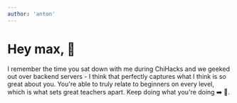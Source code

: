 ```yaml
---
author: 'anton'
---
```


# Hey max, :wave:

I remember the time you sat down with me during ChiHacks and we geeked out over backend servers - I think that perfectly captures what I think is so great about you. You're able to truly relate to beginners on every level, which is what sets great teachers apart. Keep doing what you're doing :arrow_right: :runner:.
